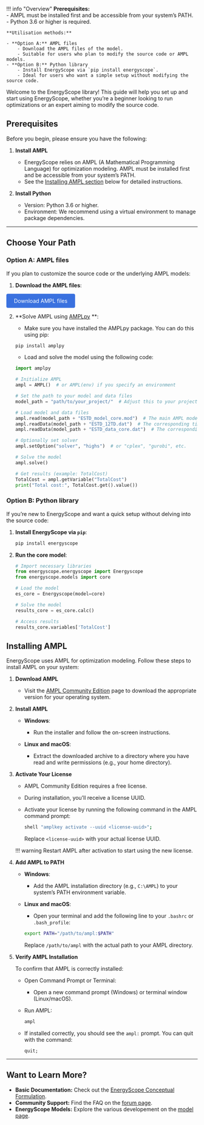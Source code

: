 !!! info "Overview"
    **Prerequisites:**  
    - AMPL must be installed first and be accessible from your system’s PATH.  
    - Python 3.6 or higher is required.  

    **Utilisation methods:**  

    - **Option A:** AMPL files
        - Download the AMPL files of the model.  
        - Suitable for users who plan to modify the source code or AMPL models.
    - **Option B:** Python library
        - Install EnergyScope via `pip install energyscope`.  
        - Ideal for users who want a simple setup without modifying the source code.  

Welcome to the EnergyScope library! This guide will help you set up and start using EnergyScope, whether you’re a beginner looking to run optimizations or an expert aiming to modify the source code.

## Prerequisites

Before you begin, please ensure you have the following:

1. **Install AMPL**

    - EnergyScope relies on AMPL (A Mathematical Programming Language) for optimization modeling. AMPL must be installed first and be accessible from your system’s PATH.
    - See the [Installing AMPL section](#installing-ampl) below for detailed instructions.

2. **Install Python**

    - Version: Python 3.6 or higher.
    - Environment: We recommend using a virtual environment to manage package dependencies.

---

## Choose Your Path

### Option A: AMPL files

If you plan to customize the source code or the underlying AMPL models:

1. **Download the AMPL files**:

    <div style="text-align: center;">
  <a href='https://gitlab.com/energyscope/energyscope/-/raw/main/docs/assets/ES-core.zip?ref_type=heads&inline=false' target="_blank" 
     style="padding: 10px 20px; background-color:rgb(58, 113, 223); color: white; 
            text-decoration: none; border-radius: 4px; display: inline-block;">
    Download AMPL files
  </a>
</div>


2. **Solve AMPL using [AMPLpy](https://amplpy.ampl.com/en/latest/) **:

    - Make sure you have installed the AMPLpy package. You can do this using pip: 

    ```bash
    pip install amplpy
    ```

    - Load and solve the model using the following code:

    ```python
    import amplpy

    # Initialize AMPL
    ampl = AMPL()  # or AMPL(env) if you specify an environment

    # Set the path to your model and data files
    model_path = "path/to/your_project/"  # Adjust this to your project path

    # Load model and data files
    ampl.read(model_path + "ESTD_model_core.mod")  # The main AMPL model
    ampl.readData(model_path + "ESTD_12TD.dat")  # The corresponding timeseries file
    ampl.readData(model_path + "ESTD_data_core.dat")  # The corresponding data file

    # Optionally set solver
    ampl.setOption("solver", "highs")  # or "cplex", "gurobi", etc.

    # Solve the model
    ampl.solve()

    # Get results (example: TotalCost)
    TotalCost = ampl.getVariable("TotalCost")
    print("Total cost:", TotalCost.get().value())

    ```


### Option B: Python library

If you’re new to EnergyScope and want a quick setup without delving into the source code:

1. **Install EnergyScope via `pip`**:

    ```bash
    pip install energyscope
    ```

2. **Run the core model**:

    ```python
    # Import necessary libraries
    from energyscope.energyscope import Energyscope
    from energyscope.models import core

    # Load the model
    es_core = Energyscope(model=core)

    # Solve the model
    results_core = es_core.calc()

    # Access results
    results_core.variables['TotalCost']
    ```

## Installing AMPL

EnergyScope uses AMPL for optimization modeling. Follow these steps to install AMPL on your system:

1. **Download AMPL**

    - Visit the [AMPL Community Edition](https://ampl.com/ce/) page to download the appropriate version for your operating system.

2. **Install AMPL**

    - **Windows**:
    
        - Run the installer and follow the on-screen instructions.
    
    - **Linux and macOS**:
    
        - Extract the downloaded archive to a directory where you have read and write permissions (e.g., your home directory).

3. **Activate Your License**

    - AMPL Community Edition requires a free license.
    - During installation, you’ll receive a license UUID.
    - Activate your license by running the following command in the AMPL command prompt:

        ```bash
        shell "amplkey activate --uuid <license-uuid>";
        ```

      Replace `<license-uuid>` with your actual license UUID.

    !!! warning 
        Restart AMPL after activation to start using the new license.

4. **Add AMPL to PATH**

    - **Windows**:
    
        - Add the AMPL installation directory (e.g., `C:\AMPL`) to your system’s PATH environment variable.
    
    - **Linux and macOS**:
    
        - Open your terminal and add the following line to your `.bashrc` or `.bash_profile`:

        ```bash
        export PATH="/path/to/ampl:$PATH"
        ```

      Replace `/path/to/ampl` with the actual path to your AMPL directory.

5. **Verify AMPL Installation**

    To confirm that AMPL is correctly installed:

    - Open Command Prompt or Terminal:
    
        - Open a new command prompt (Windows) or terminal window (Linux/macOS).
    
    - Run AMPL:

        ```bash
        ampl
        ```

    - If installed correctly, you should see the `ampl:` prompt. You can quit with the command:

        ```
        quit;
        ```

---

## Want to Learn More?

- **Basic Documentation:** Check out the [EnergyScope Conceptual Formulation](../explanation/index.md).
- **Community Support:** Find the FAQ on the [forum page](https://forum.energyscope.net/).
- **EnergyScope Models:** Explore the various developement on the [model page](../models/index.md).
